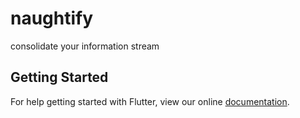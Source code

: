 # naughtify

consolidate your information stream

## Getting Started

For help getting started with Flutter, view our online
[documentation](https://flutter.io/).
